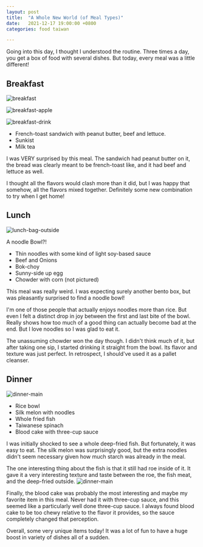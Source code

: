 ```yaml
---
layout: post
title:  "A Whole New World (of Meal Types)"
date:   2021-12-17 19:00:00 +0800
categories: food taiwan

---
```


Going into this day, I thought I understood the routine. Three times a day, you get a
box of food with several dishes. But today, every meal was a little different!

## Breakfast

![breakfast](/assets/taiwan_2021/day3_meal1a.jpg)

![breakfast-apple](/assets/taiwan_2021/day3_meal1b.jpg)

![breakfast-drink](/assets/taiwan_2021/day3_meal1c.jpg)

* French-toast sandwich with peanut butter, beef and lettuce.
* Sunkist
* Milk tea

I was VERY surprised by this meal. The sandwich had peanut butter on it, the bread was
clearly meant to be french-toast like, and it had beef and lettuce as well.

I thought all the flavors would clash more than it did, but I was happy that somehow,
all the flavors mixed together. Definitely some new combination to try when I get home!

## Lunch


![lunch-bag-outside](/assets/taiwan_2021/day3_meal2.jpg)

A noodle Bowl?!
* Thin noodles with some kind of light soy-based sauce
* Beef and Onions
* Bok-choy
* Sunny-side up egg
* Chowder with corn (not pictured)

This meal was really weird. I was expecting surely another bento box, but was pleasantly
surprised to find a noodle bowl!

I'm one of those people that actually enjoys noodles more than rice. But even I felt a
distinct drop in joy between the first and last bite of the bowl. Really shows how too
much of a good thing can actually become bad at the end. But I love noodles so I was
glad to eat it.

The unassuming chowder won the day though. I didn't think much of it, but after taking
one sip, I started drinking it straight from the bowl. Its flavor and texture was just
perfect. In retrospect, I should've used it as a pallet cleanser.

## Dinner

![dinner-main](/assets/taiwan_2021/day3_meal3a.jpg)
* Rice bowl
* Silk melon with noodles
* Whole fried fish
* Taiwanese spinach
* Blood cake with three-cup sauce

I was initially shocked to see a whole deep-fried fish. But fortunately, it was easy to
eat. The silk melon was surprisingly good, but the extra noodles didn't seem necessary
given how much starch was already in the meal.

The one interesting thing about the fish is that it still had roe inside of it. It gave
it a very interesting texture and taste between the roe, the fish meat, and the
deep-fried outside. ![dinner-main](/assets/taiwan_2021/day3_meal3b.jpg)

Finally, the blood cake was probably the most interesting and maybe my favorite item in
this meal. Never had it with three-cup sauce, and this seemed like a particularly well
done three-cup sauce. I always found blood cake to be too chewy relative to the flavor
it provides, so the sauce completely changed that perception.

Overall, some very unique items today! It was a lot of fun to have a huge boost in
variety of dishes all of a sudden.